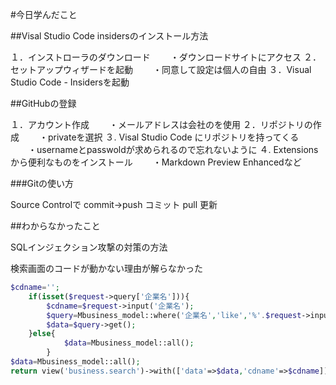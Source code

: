 

#今日学んだこと

##Visal Studio Code insidersのインストール方法

１．インストローラのダウンロード
　　・ダウンロードサイトにアクセス
２．セットアップウィザードを起動
　　・同意して設定は個人の自由
３．Visual Studio Code - Insidersを起動


##GitHubの登録

１．アカウント作成
　　・メールアドレスは会社のを使用
２．リポジトリの作成
　　・privateを選択
３. Visal Studio Code にリポジトリを持ってくる
　　・usernameとpasswoldが求められるので忘れないように
４. Extensionsから便利なものをインストール
　　・Markdown Preview Enhancedなど


###Gitの使い方

Source Controlで
commit->push    コミット
        pull    更新


##わからなかったこと

SQLインジェクション攻撃の対策の方法

検索画面のコードが動かない理由が解らなかった
```php
$cdname='';
    if(isset($request->query['企業名'])){
        $cdname=$request->input('企業名');
        $query=Mbusiness_model::where('企業名','like','%'.$request->input('企業名').'%');
        $data=$query->get();
    }else{
            $data=Mbusiness_model::all();
        }
$data=Mbusiness_model::all();
return view('business.search')->with(['data'=>$data,'cdname'=>$cdname]);
```
